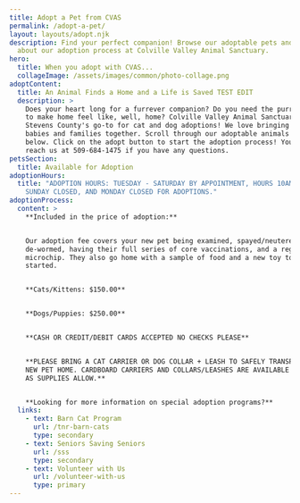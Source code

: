 ```yaml
---
title: Adopt a Pet from CVAS
permalink: /adopt-a-pet/
layout: layouts/adopt.njk
description: Find your perfect companion! Browse our adoptable pets and learn
  about our adoption process at Colville Valley Animal Sanctuary.
hero:
  title: When you adopt with CVAS...
  collageImage: /assets/images/common/photo-collage.png
adoptContent:
  title: An Animal Finds a Home and a Life is Saved TEST EDIT
  description: >
    Does your heart long for a furrever companion? Do you need the purrfect pet
    to make home feel like, well, home? Colville Valley Animal Sanctuary is
    Stevens County's go-to for cat and dog adoptions! We love bringing fur
    babies and families together. Scroll through our adoptable animals listed
    below. Click on the adopt button to start the adoption process! You can
    reach us at 509-684-1475 if you have any questions.
petsSection:
  title: Available for Adoption
adoptionHours:
  title: "ADOPTION HOURS: TUESDAY - SATURDAY BY APPOINTMENT, HOURS 10AM-3PM.
    SUNDAY CLOSED, AND MONDAY CLOSED FOR ADOPTIONS."
adoptionProcess:
  content: >
    **Included in the price of adoption:**


    Our adoption fee covers your new pet being examined, spayed/neutered,
    de-wormed, having their full series of core vaccinations, and a registered
    microchip. They also go home with a sample of food and a new toy to get you
    started.


    **Cats/Kittens: $150.00**


    **Dogs/Puppies: $250.00**


    **CASH OR CREDIT/DEBIT CARDS ACCEPTED NO CHECKS PLEASE**


    **PLEASE BRING A CAT CARRIER OR DOG COLLAR + LEASH TO SAFELY TRANSPORT YOUR
    NEW PET HOME. CARDBOARD CARRIERS AND COLLARS/LEASHES ARE AVAILABLE FOR SALE
    AS SUPPLIES ALLOW.**


    **Looking for more information on special adoption programs?**
  links:
    - text: Barn Cat Program
      url: /tnr-barn-cats
      type: secondary
    - text: Seniors Saving Seniors
      url: /sss
      type: secondary
    - text: Volunteer with Us
      url: /volunteer-with-us
      type: primary
---
```

